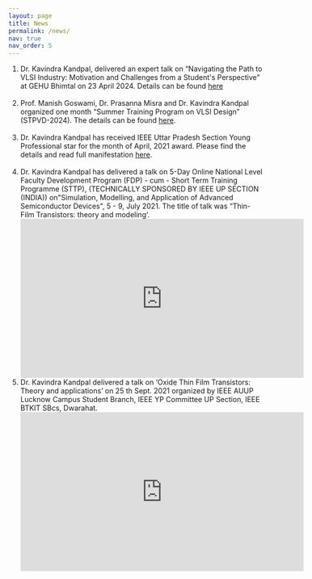```yaml
---
layout: page
title: News
permalink: /news/
nav: true
nav_order: 5
---
```


<ol>
    <li>Dr. Kavindra Kandpal, delivered an expert talk on “Navigating the Path to VLSI Industry: Motivation and Challenges from a Student's Perspective” at GEHU Bhimtal on 23 April 2024. Details can be found <a href="https://www.linkedin.com/posts/graphicerahilluniversity_expertabrsession-expertabrtalk-vlsiindustry-activity-7188044394485149697-D_Wm?utm_source=share&utm_medium=member_desktop">here</a> </li><br>
    <li>Prof. Manish Goswami, Dr. Prasanna Misra and Dr. Kavindra Kandpal organized one month “Summer Training Program on VLSI Design” (STPVD-2024). The details can be found <a href="https://stpvd.iiita.ac.in/">here</a>.</li><br>
    <li>Dr. Kavindra Kandpal has received IEEE Uttar Pradesh Section Young Professional star for the month of April, 2021 award. Please find the details and read full manifestation <a href="http://www.ieeeup.org/awards/">here</a>.</li><br>
    <li>Dr. Kavindra Kandpal has delivered a talk on 5-Day Online National Level Faculty Development Program (FDP) - cum - Short Term Training Programme (STTP), (TECHNICALLY SPONSORED BY IEEE UP SECTION (INDIA)) on"Simulation, Modelling, and Application of Advanced Semiconductor Devices", 5 - 9, July 2021. The title of talk was “Thin-Film Transistors: theory and modeling’.</li> 
    <iframe allow="accelerometer; autoplay; clipboard-write; encrypted-media; gyroscope; picture-in-picture" allowfullscreen="" frameborder="0" height="315" src="https://www.youtube.com/embed/yaRrky18APY" title="YouTube video player" width="560"></iframe><br>
    <li>Dr. Kavindra Kandpal delivered a talk on ‘Oxide Thin Film Transistors: Theory and applications’ on 25 th Sept. 2021 organized by IEEE AUUP Lucknow Campus Student Branch, IEEE YP Committee UP Section, IEEE BTKIT SBcs, Dwarahat. </li>
    <iframe allow="accelerometer; autoplay; clipboard-write; encrypted-media; gyroscope; picture-in-picture" allowfullscreen="" frameborder="0" height="315" src="https://www.youtube.com/embed/XWiqKc7b6hg" title="YouTube video player" width="560"></iframe><br>
</ol>

